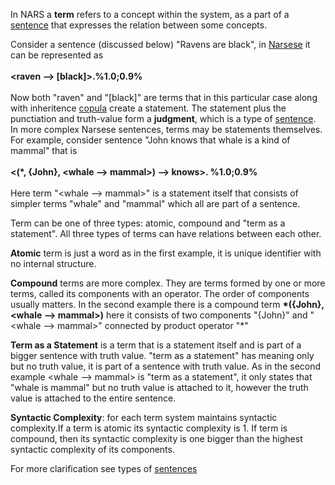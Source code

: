 In NARS a **term** refers to a concept within the system, as a part of a [sentence](https://github.com/opennars/opennars/wiki/Sentence:-types,-format) that expresses the relation between some concepts. 

Consider a sentence (discussed below) "Ravens are black", in [Narsese](https://github.com/opennars/opennars/wiki/Narsese-Grammar-(Input-Output-Format)) it can be represented as <br/><br/>**<raven --> [black]>.%1.0;0.9%**<br/><br/>
Now both "raven" and "[black]" are terms that in this particular case along with inheritence [copula](https://github.com/opennars/opennars/wiki/Narsese-symbol-list-(ASCII-version-)) create a statement. The statement  plus the punctiation and truth-value form a **judgment**, which is a type of [sentence](https://github.com/opennars/opennars/wiki/Sentence:-types,-format). In more complex Narsese sentences, terms may be statements themselves. For example, consider sentence "John knows that whale is a kind of mammal" that is <br/><br/>**<(*, {John}, <whale --> mammal>) --> knows>. %1.0;0.9%**<br/><br/> Here term "<whale --> mammal>" is a statement itself that consists of simpler terms "whale" and "mammal" which all are part of a sentence. 

Term can be one of three types: atomic, compound and "term as a statement". All three types of terms can have relations between each other. 

**Atomic** term is just a word as in the first example, it is unique identifier with no internal structure. 

**Compound** terms are more complex. They are terms formed by one or more terms, called its components with an operator. The order of components usually matters. In the second example there is a compound term **\*({John},<whale --> mammal>)** here it consists of two components "{John}" and "<whale --> mammal>" connected by product operator "*"

**Term as a Statement** is a term that is a statement itself and is part of a bigger sentence with truth value. "term as a statement" has meaning only but no truth value, it is part of a sentence with truth value. As in the second example   <whale --> mammal> is "term as a statement", it only states that "whale is mammal" but no truth value is attached to it, however the truth value is attached to the entire sentence. 

**Syntactic Complexity**: for each term system maintains syntactic complexity.If a term is atomic its syntactic complexity is 1. If term is compound, then its syntactic complexity is one bigger than the highest syntactic complexity of its components.

For more clarification see types of [sentences](https://github.com/opennars/opennars/wiki/Sentence:-types,-format)